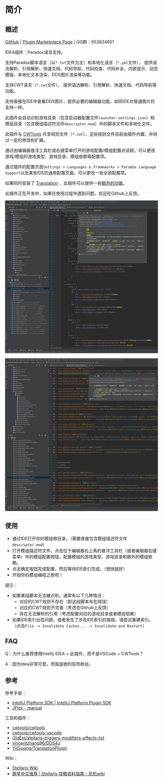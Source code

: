 # 简介

## 概述

[GitHub](https://github.com/DragonKnightOfBreeze/Paradox-Language-Support) |
[Plugin Marketplace Page](https://plugins.jetbrains.com/plugin/16825-paradox-language-support) |
QQ群：653824651

IDEA插件：Paradox语言支持。

支持Paradox脚本语言（以`*.txt`文件为主）和本地化语言（`*.yml`文件），
提供语法解析、引用解析、快速文档、代码导航、代码检查、代码补全、内嵌提示、动态模版、本地化文本渲染、DDS图片渲染等功能。

支持CWT语言（`*.cwt`文件），
提供语法解析、引用解析、快速文档、代码导航等功能。

支持直接在IDE中查看DDS图片，提供必要的编辑器功能，如同IDE对普通图片的支持一样。

此插件会自动识别游戏目录（包含启动器配置文件`launcher-settings.json`）和模组目录（包含模组描述符文件`descriptor.mod`）中的脚本文件和本地化文件。

此插件与 [CWTools](https://github.com/cwtools/cwtools-vscode) 共享规则文件（`*.cwt`），这些规则文件目前由插件内置，并经过一定的修改和扩展。

通过由编辑器悬浮工具栏或右键菜单打开的游戏配置/模组配置对话框，可以更改游戏/模组的游戏类型、游戏目录、模组依赖等配置项。

通过插件的配置页面`Settings > Languages & Frameworks > Paradox Language Support`以及某些IDE的通用配置页面，可以更改一些全局配置项。

如果同时安装了 [Translation](https://github.com/YiiGuxing/TranslationPlugin) ，此插件可以提供一些[额外的功能](https://windea.icu/Paradox-Language-Support/#/zh/plugin-integration.md)。

此插件正在开发中，如果在使用过程中遇到问题，欢迎在Github上反馈。

![](../assets/images/script_file_preview_zh.png)

![](../assets/images/localisation_file_preview_zh.png)

## 使用

* 通过IDE打开你的模组根目录。（需要直接包含模组描述符文件`descriptor.mod`）
* 打开模组描述符文件，点击位于编辑器右上角的悬浮工具栏（或者编辑器右键菜单）中的模组配置按钮，配置模组的游戏类型、游戏目录和额外的模组依赖。
* 点击确定按钮完成配置，然后等待IDE索引完成。（很快就好）
* 开始你的模组编程之旅吧！

提示：

* 如果某段脚本无法被识别，通常有以下几种情况：
  * 对应的CWT规则不存在（即这段脚本存在错误）
  * 对应的CWT规则不完善（考虑在Github上反馈）
  * 存在无法解析的引用（考虑配置对应的游戏目录或者模组依赖）
* 如果IDE索引出现问题，或者发生了涉及IDE索引的报错，请尝试重建索引。
  （点击`File -> Invalidate Caches... -> Invalidate and Restart`）

## FAQ

Q：为什么推荐使用Intellij IDEA + 此插件，而不是VSCode + CWTools？

A：因为Idea非常可爱，而我是她的狂热粉丝。

## 参考

参考手册：

* [IntelliJ Platform SDK | IntelliJ Platform Plugin SDK](https://plugins.jetbrains.com/docs/intellij/welcome.html)
* [JFlex - manual](https://www.jflex.de/manual.html)

工具和插件：

* [cwtools/cwtools](https://github.com/cwtools/cwtools)
* [cwtools/cwtools-vscode](https://github.com/cwtools/cwtools-vscode)
* [OldEnt/stellaris-triggers-modifiers-effects-list](https://github.com/OldEnt/stellaris-triggers-modifiers-effects-list)
* [vincentzhang96/DDS4J](https://github.com/vincentzhang96/DDS4J)
* [YiiGuxing/TranslationPlugin](https://github.com/YiiGuxing/TranslationPlugin)

Wiki：

* [Stellaris Wiki](https://stellaris.paradoxwikis.com/Stellaris_Wiki)
* [群星中文维基 | Stellaris 攻略资料指南 - 灰机wiki](https://qunxing.huijiwiki.com/wiki/%E9%A6%96%E9%A1%B5)